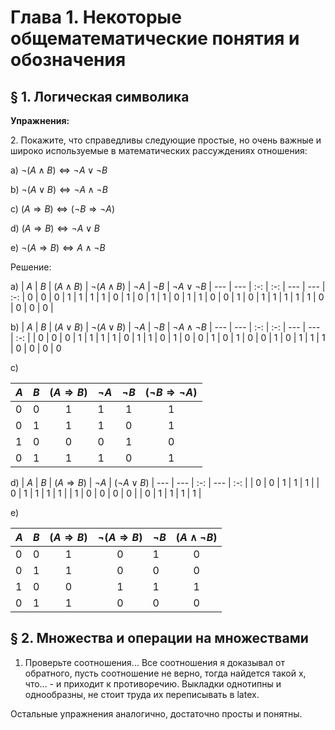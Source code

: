 # Глава 1. Некоторые общематематические понятия и обозначения

## § 1. Логическая символика

**Упражнения:**

2\. Покажите, что справедливы следующие простые, но очень важные и широко используемые в математических рассуждениях отношения:

а) $\neg (A \wedge B) \Leftrightarrow \neg A \vee \neg B$

b) $\neg (A \vee B) \Leftrightarrow \neg A \wedge \neg B$

c) $(A \Rightarrow B) \Leftrightarrow (\neg B \Rightarrow \neg A)$

d) $(A \Rightarrow B) \Leftrightarrow \neg A \vee B$

e) $\neg (A \Rightarrow B) \Leftrightarrow A \wedge \neg B$

Решение:

а)
| $A$ | $B$ | $(A \wedge B)$ | $\neg (A \wedge B)$ | $\neg A$ | $\neg B$ | $\neg A \vee \neg B$
| --- | --- | :-: | :-: | --- | --- | :-: |
0 | 0 | 0 | 1 | 1 | 1 | 1 |
0 | 1 | 0 | 1 | 1 | 0 | 1 |
1 | 0 | 0 | 1 | 0 | 1 | 1 |
1 | 1 | 1 | 0 | 0 | 0 | 0 |

b)
| $A$ | $B$ | $(A \vee B)$ | $\neg (A \vee B)$ | $\neg A$ | $\neg B$ | $\neg A \wedge \neg B$
| --- | --- | :-: | :-: | --- | --- | :-: |
| 0 | 0 | 0 | 1 | 1 | 1 | 1
| 0 | 1 | 1 | 0 | 1 | 0 | 0
| 1 | 0 | 1 | 0 | 0 | 1 | 0
| 1 | 1 | 1 | 0 | 0 | 0 | 0

c)

| $A$ | $B$ | $(A \Rightarrow B)$ | $\neg A$ | $\neg B$ | $(\neg B \Rightarrow \neg A)$
| --- | --- | :-: | --- | :-: | :-: |
| 0 | 0 | 1 | 1 | 1 | 1 |
| 0 | 1 | 1 | 1 | 0 | 1 |
| 1 | 0 | 0 | 0 | 1 | 0 |
| 0 | 1 | 1 | 1 | 0 | 1 |

d)
| $A$ | $B$ | $(A \Rightarrow B)$ | $\neg A$ | $(\neg A \vee B)$
| --- | --- |  :-: | --- | :-: |
| 0 | 0 | 1 | 1 | 1 |
| 0 | 1 | 1 | 1 | 1 |
| 1 | 0 | 0 | 0 | 0 |
| 0 | 1 | 1 | 1 | 1 |

e)

| $A$ | $B$ | $(A \Rightarrow B)$ | $\neg(A \Rightarrow B)$ | $\neg B$ | $(A \wedge \neg B)$
| --- | --- |  :-: | :-: | --- | :-: |
| 0 | 0 | 1 | 0 | 1 | 0
| 0 | 1 | 1 | 0 | 0 | 0
| 1 | 0 | 0 | 1 | 1 | 1
| 0 | 1 | 1 | 0 | 0 | 0

## § 2. Множества и операции на множествами

1. Проверьте соотношения... Все соотношения я доказывал от обратного, пусть соотношение не верно, тогда найдется такой x, что... - и приходит к противоречию. Выкладки однотипны и однообразны, не стоит труда их переписывать в latex.

Остальные упражнения аналогично, достаточно просты и понятны.
